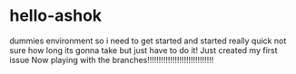 # hello-ashok
dummies environment so i need to get started and started really quick
not sure how long its gonna take but just have to do it! Just created my first issue
Now playing with the branches!!!!!!!!!!!!!!!!!!!!!!!!!!!!!
